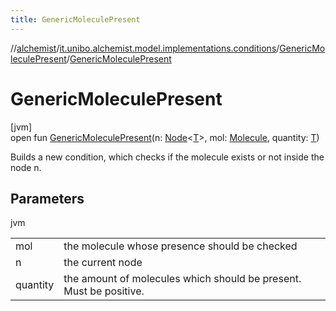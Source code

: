 ```yaml
---
title: GenericMoleculePresent
---
```

//[alchemist](../../../index.html)/[it.unibo.alchemist.model.implementations.conditions](../index.html)/[GenericMoleculePresent](index.html)/[GenericMoleculePresent](-generic-molecule-present.html)



# GenericMoleculePresent



[jvm]\
open fun [GenericMoleculePresent](-generic-molecule-present.html)(n: [Node](../../it.unibo.alchemist.model.interfaces/-node/index.html)<[T](../../it.unibo.alchemist.model.implementations.reactions/-chemical-reaction/index.html)>, mol: [Molecule](../../it.unibo.alchemist.model.interfaces/-molecule/index.html), quantity: [T](../../it.unibo.alchemist.model.implementations.reactions/-chemical-reaction/index.html))



Builds a new condition, which checks if the molecule exists or not inside the node n.



## Parameters


jvm

| | |
|---|---|
| mol | the molecule whose presence should be checked |
| n | the current node |
| quantity | the amount of molecules which should be present. Must be positive. |




